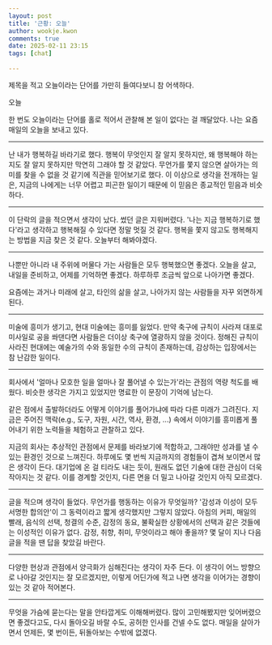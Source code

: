 ```yaml
---  
layout: post  
title: '근황: 오늘'  
author: wookje.kwon  
comments: true  
date: 2025-02-11 23:15  
tags: [chat]  
  
---  
```


제목을 적고 오늘이라는 단어를 가만히 들여다보니 참 어색하다.  

오늘  

한 번도 오늘이라는 단어를 홀로 적어서 관찰해 본 일이 없다는 걸 깨달았다. 나는 요즘 매일의 오늘을 보내고 있다.  

---

난 내가 행복하길 바라기로 했다. 행복이 무엇인지 잘 알지 못하지만, 왜 행복해야 하는지도 잘 알지 못하지만 막연히 그래야 할 것 같았다. 무언가를 쫓지 않으면 살아가는 의미를 찾을 수 없을 것 같기에 직관을 믿어보기로 했다. 이 이상으로 생각을 전개하는 일은, 지금의 나에게는 너무 어렵고 피곤한 일이기 때문에 이 믿음은 종교적인 믿음과 비슷하다.  

---

이 단락의 글을 적으면서 생각이 났다. 썼던 글은 지워버렸다. '나는 지금 행복하기로 했다'라고 생각하고 행복해질 수 있다면 정말 멋질 것 같다. 행복을 쫓지 않고도 행복해지는 방법을 지금 찾은 것 같다. 오늘부터 해봐야겠다.  

---

나뿐만 아니라 내 주위에 머물다 가는 사람들은 모두 행복했으면 좋겠다. 오늘을 살고, 내일을 준비하고, 어제를 기억하면 좋겠다. 하루하루 조금씩 앞으로 나아가면 좋겠다.  

요즘에는 과거나 미래에 살고, 타인의 삶을 살고, 나아가지 않는 사람들을 자꾸 외면하게 된다.  

---

미술에 흥미가 생기고, 현대 미술에는 흥미를 잃었다. 만약 축구에 규칙이 사라져 대포로 미사일로 공을 쏴댄다면 사람들은 더이상 축구에 열광하지 않을 것이다. 정해진 규칙이 사라진 현대에는 예술가의 수와 동일한 수의 규칙이 존재하는데, 감상하는 입장에서는 참 난감한 일이다.  

---

회사에서 '얼마나 모호한 일을 얼마나 잘 풀어낼 수 있는가'라는 관점의 역량 척도를 배웠다. 비슷한 생각은 가지고 있었지만 명료한 이 문장이 기억에 남는다.  

같은 점에서 출발하더라도 어떻게 이야기를 풀어가냐에 따라 다른 미래가 그려진다. 지금은 주어진 맥락(e.g., 도구, 자원, 시간, 역사, 환경, ...) 속에서 이야기를 흥미롭게 풀어내기 위한 노력들을 체험하고 관찰하고 있다.  

지금의 회사는 추상적인 관점에서 문제를 바라보기에 적합하고, 그래야만 성과를 낼 수 있는 환경인 것으로 느껴진다. 하루에도 몇 번씩 지금까지의 경험들이 겹쳐 보이면서 많은 생각이 든다. 대기업에 온 걸 티라도 내는 듯이, 원래도 없던 기술에 대한 관심이 더욱 작아지는 것 같다. 이를 경계할 것인지, 다른 면을 더 밀고 나아갈 것인지 아직 모르겠다.  

---

글을 적으며 생각이 들었다. 무언가를 행동하는 이유가 무엇일까? '감성과 이성이 모두 서명한 합의안'이 그 동력이라고 짧게 생각했지만 그렇지 않았다. 아침의 커피, 매일의 빨래, 음식의 선택, 청결의 수준, 감정의 동요, 불확실한 상황에서의 선택과 같은 것들에는 이성적인 이유가 없다. 감정, 취향, 취미, 무엇이라고 해야 좋을까? 몇 달이 지나 다음 글을 적을 땐 답을 찾았길 바란다.  

---

다양한 현상과 관점에서 양극화가 심해진다는 생각이 자주 든다. 이 생각이 어느 방향으로 나아갈 것인지는 잘 모르겠지만, 이렇게 어딘가에 적고 나면 생각을 이어가는 경향이 있는 것 같아 적어본다.  

---

무엇을 가슴에 묻는다는 말을 안타깝게도 이해해버렸다. 많이 고민해봤지만 잊어버렸으면 좋겠다고도, 다시 돌아오길 바랄 수도, 공허한 인사를 건넬 수도 없다. 매일을 살아가면서 언제든, 몇 번이든, 뒤돌아보는 수밖에 없겠다.  
